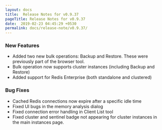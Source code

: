 ```yaml
---
layout: docs
title:  Release Notes for v0.9.37
pageTitle: Release Notes for v0.9.37
date:  2019-02-23 04:45:29 +0530
permalink: docs/release-note/v0.9.37/
---
```


### New Features
- Added two new bulk operations: Backup and Restore. These were previously part of the browser tool.
- Bulk operation now supports cluster instances (including Backup and Restore)
- Added support for Redis Enterprise (both standalone and clustered)

### Bug Fixes
- Cached Redis connections now expire after a specific idle time
- Fixed UI bugs in the memory analysis dialog
- Fixed connection error handling in Client List tool
- Fixed cluster and sentinel badge not appearing for cluster instances in the main instances page.
